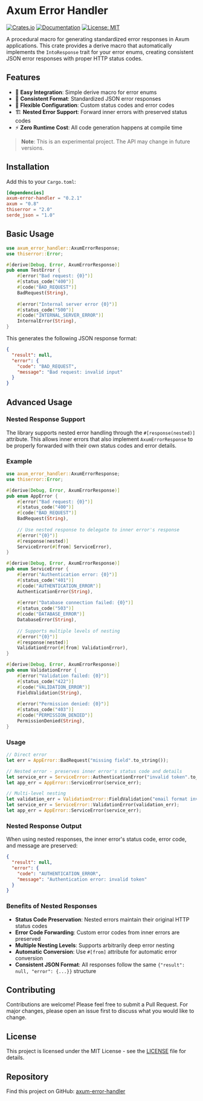 # Axum Error Handler

[![Crates.io](https://img.shields.io/crates/v/axum-error-handler.svg)](https://crates.io/crates/axum-error-handler)
[![Documentation](https://docs.rs/axum-error-handler/badge.svg)](https://docs.rs/axum-error-handler)
[![License: MIT](https://img.shields.io/badge/License-MIT-yellow.svg)](https://opensource.org/licenses/MIT)

A procedural macro for generating standardized error responses in Axum applications. This crate provides a derive macro that automatically implements the `IntoResponse` trait for your error enums, creating consistent JSON error responses with proper HTTP status codes.

## Features

- 🚀 **Easy Integration**: Simple derive macro for error enums
- 📝 **Consistent Format**: Standardized JSON error responses
- 🔧 **Flexible Configuration**: Custom status codes and error codes
- 🏗️ **Nested Error Support**: Forward inner errors with preserved status codes
- ⚡ **Zero Runtime Cost**: All code generation happens at compile time

> **Note**: This is an experimental project. The API may change in future versions.

## Installation

Add this to your `Cargo.toml`:

```toml
[dependencies]
axum-error-handler = "0.2.1"
axum = "0.8"
thiserror = "2.0"
serde_json = "1.0"
``` 

## Basic Usage

```rust
use axum_error_handler::AxumErrorResponse;
use thiserror::Error;

#[derive(Debug, Error, AxumErrorResponse)]
pub enum TestError {
    #[error("Bad request: {0}")]
    #[status_code("400")]
    #[code("BAD_REQUEST")]
    BadRequest(String),
    
    #[error("Internal server error {0}")]
    #[status_code("500")]
    #[code("INTERNAL_SERVER_ERROR")]
    InternalError(String),
}
```

This generates the following JSON response format:

```json
{
  "result": null,
  "error": {
    "code": "BAD_REQUEST",
    "message": "Bad request: invalid input"
  }
}
```

## Advanced Usage

### Nested Response Support

The library supports nested error handling through the `#[response(nested)]` attribute. This allows inner errors that also implement `AxumErrorResponse` to be properly forwarded with their own status codes and error details.

### Example

```rust
use axum_error_handler::AxumErrorResponse;
use thiserror::Error;

#[derive(Debug, Error, AxumErrorResponse)]
pub enum AppError {
    #[error("Bad request: {0}")]
    #[status_code("400")]
    #[code("BAD_REQUEST")]
    BadRequest(String),
    
    // Use nested response to delegate to inner error's response
    #[error("{0}")]
    #[response(nested)]
    ServiceError(#[from] ServiceError),
}

#[derive(Debug, Error, AxumErrorResponse)]
pub enum ServiceError {
    #[error("Authentication error: {0}")]
    #[status_code("401")]
    #[code("AUTHENTICATION_ERROR")]
    AuthenticationError(String),
    
    #[error("Database connection failed: {0}")]
    #[status_code("503")]
    #[code("DATABASE_ERROR")]
    DatabaseError(String),
    
    // Supports multiple levels of nesting
    #[error("{0}")]
    #[response(nested)]
    ValidationError(#[from] ValidationError),
}

#[derive(Debug, Error, AxumErrorResponse)]
pub enum ValidationError {
    #[error("Validation failed: {0}")]
    #[status_code("422")]
    #[code("VALIDATION_ERROR")]
    FieldValidation(String),
    
    #[error("Permission denied: {0}")]
    #[status_code("403")]
    #[code("PERMISSION_DENIED")]
    PermissionDenied(String),
}
```

### Usage

```rust
// Direct error
let err = AppError::BadRequest("missing field".to_string());

// Nested error - preserves inner error's status code and details
let service_err = ServiceError::AuthenticationError("invalid token".to_string());
let app_err = AppError::ServiceError(service_err);

// Multi-level nesting
let validation_err = ValidationError::FieldValidation("email format invalid".to_string());
let service_err = ServiceError::ValidationError(validation_err);
let app_err = AppError::ServiceError(service_err);
```

### Nested Response Output

When using nested responses, the inner error's status code, error code, and message are preserved:

```json
{
  "result": null,
  "error": {
    "code": "AUTHENTICATION_ERROR",
    "message": "Authentication error: invalid token"
  }
}
```

### Benefits of Nested Responses

- **Status Code Preservation**: Nested errors maintain their original HTTP status codes
- **Error Code Forwarding**: Custom error codes from inner errors are preserved
- **Multiple Nesting Levels**: Supports arbitrarily deep error nesting
- **Automatic Conversion**: Use `#[from]` attribute for automatic error conversion
- **Consistent JSON Format**: All responses follow the same `{"result": null, "error": {...}}` structure

## Contributing

Contributions are welcome! Please feel free to submit a Pull Request. For major changes, please open an issue first to discuss what you would like to change.

## License

This project is licensed under the MIT License - see the [LICENSE](LICENSE) file for details.

## Repository

Find this project on GitHub: [axum-error-handler](https://github.com/MRDavidYen/axum-error-handler)

